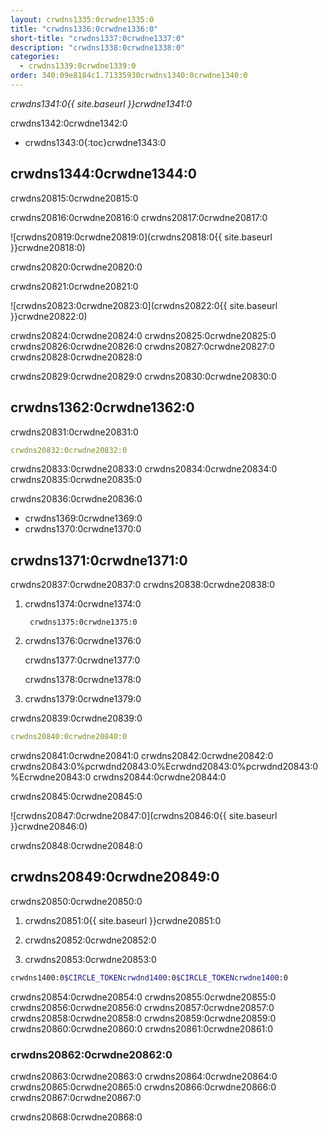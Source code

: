```yaml
---
layout: crwdns1335:0crwdne1335:0
title: "crwdns1336:0crwdne1336:0"
short-title: "crwdns1337:0crwdne1337:0"
description: "crwdns1338:0crwdne1338:0"
categories:
  - crwdns1339:0crwdne1339:0
order: 340:09e8184c1.71335930crwdns1340:0crwdne1340:0
---
```

*crwdns1341:0{{ site.baseurl }}crwdne1341:0*

crwdns1342:0crwdne1342:0

* crwdns1343:0{:toc}crwdne1343:0

## crwdns1344:0crwdne1344:0

crwdns20815:0crwdne20815:0

crwdns20816:0crwdne20816:0 crwdns20817:0crwdne20817:0

![crwdns20819:0crwdne20819:0](crwdns20818:0{{ site.baseurl }}crwdne20818:0)

crwdns20820:0crwdne20820:0

crwdns20821:0crwdne20821:0

![crwdns20823:0crwdne20823:0](crwdns20822:0{{ site.baseurl }}crwdne20822:0)

crwdns20824:0crwdne20824:0 crwdns20825:0crwdne20825:0 crwdns20826:0crwdne20826:0 crwdns20827:0crwdne20827:0 crwdns20828:0crwdne20828:0

crwdns20829:0crwdne20829:0 crwdns20830:0crwdne20830:0

## crwdns1362:0crwdne1362:0

crwdns20831:0crwdne20831:0

```yaml
crwdns20832:0crwdne20832:0
```

crwdns20833:0crwdne20833:0 crwdns20834:0crwdne20834:0 crwdns20835:0crwdne20835:0

crwdns20836:0crwdne20836:0

* crwdns1369:0crwdne1369:0
* crwdns1370:0crwdne1370:0

## crwdns1371:0crwdne1371:0

crwdns20837:0crwdne20837:0 crwdns20838:0crwdne20838:0

1. crwdns1374:0crwdne1374:0
    
        crwdns1375:0crwdne1375:0

2. crwdns1376:0crwdne1376:0
    
    crwdns1377:0crwdne1377:0
    
    crwdns1378:0crwdne1378:0

3. crwdns1379:0crwdne1379:0

crwdns20839:0crwdne20839:0

```yaml
crwdns20840:0crwdne20840:0
```

crwdns20841:0crwdne20841:0 crwdns20842:0crwdne20842:0 crwdns20843:0%pcrwdnd20843:0%Ecrwdnd20843:0%pcrwdnd20843:0%Ecrwdne20843:0 crwdns20844:0crwdne20844:0

crwdns20845:0crwdne20845:0

![crwdns20847:0crwdne20847:0](crwdns20846:0{{ site.baseurl }}crwdne20846:0)

crwdns20848:0crwdne20848:0

## crwdns20849:0crwdne20849:0

crwdns20850:0crwdne20850:0

1. crwdns20851:0{{ site.baseurl }}crwdne20851:0

2. crwdns20852:0crwdne20852:0

3. crwdns20853:0crwdne20853:0

```bash
crwdns1400:0$CIRCLE_TOKENcrwdnd1400:0$CIRCLE_TOKENcrwdne1400:0
```

crwdns20854:0crwdne20854:0 crwdns20855:0crwdne20855:0 crwdns20856:0crwdne20856:0 crwdns20857:0crwdne20857:0 crwdns20858:0crwdne20858:0 crwdns20859:0crwdne20859:0 crwdns20860:0crwdne20860:0 crwdns20861:0crwdne20861:0

### crwdns20862:0crwdne20862:0

crwdns20863:0crwdne20863:0 crwdns20864:0crwdne20864:0 crwdns20865:0crwdne20865:0 crwdns20866:0crwdne20866:0 crwdns20867:0crwdne20867:0

crwdns20868:0crwdne20868:0